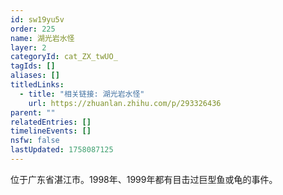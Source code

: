 ```yaml
---
id: sw19yu5v
order: 225
name: 湖光岩水怪
layer: 2
categoryId: cat_ZX_twUO_
tagIds: []
aliases: []
titledLinks:
  - title: "相关链接: 湖光岩水怪"
    url: https://zhuanlan.zhihu.com/p/293326436
parent: ""
relatedEntries: []
timelineEvents: []
nsfw: false
lastUpdated: 1758087125
---
```


位于广东省湛江市。1998年、1999年都有目击过巨型鱼或龟的事件。